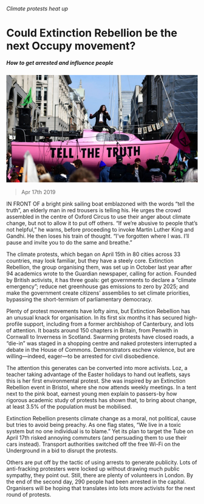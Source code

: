 ###### Climate protests heat up

# Could Extinction Rebellion be the next Occupy movement? 

##### How to get arrested and influence people 

![image](images/20190420_BRP006.jpg) 

> Apr 17th 2019 

IN FRONT OF a bright pink sailing boat emblazoned with the words “tell the truth”, an elderly man in red trousers is telling his. He urges the crowd assembled in the centre of Oxford Circus to use their anger about climate change, but not to allow it to put off others. “If we’re abusive to people that’s not helpful,” he warns, before proceeding to invoke Martin Luther King and Gandhi. He then loses his train of thought. “I’ve forgotten where I was. I’ll pause and invite you to do the same and breathe.” 

The climate protests, which began on April 15th in 80 cities across 33 countries, may look familiar, but they have a steely core. Extinction Rebellion, the group organising them, was set up in October last year after 94 academics wrote to the Guardian newspaper, calling for action. Founded by British activists, it has three goals: get governments to declare a “climate emergency”; reduce net greenhouse gas emissions to zero by 2025; and make the government create citizens’ assemblies to set climate priorities, bypassing the short-termism of parliamentary democracy. 

Plenty of protest movements have lofty aims, but Extinction Rebellion has an unusual knack for organisation. In its first six months it has secured high-profile support, including from a former archbishop of Canterbury, and lots of attention. It boasts around 150 chapters in Britain, from Penwith in Cornwall to Inverness in Scotland. Swarming protests have closed roads, a “die-in” was staged in a shopping centre and naked protesters interrupted a debate in the House of Commons. Demonstrators eschew violence, but are willing—indeed, eager—to be arrested for civil disobedience. 

The attention this generates can be converted into more activists. Loz, a teacher taking advantage of the Easter holidays to hand out leaflets, says this is her first environmental protest. She was inspired by an Extinction Rebellion event in Bristol, where she now attends weekly meetings. In a tent next to the pink boat, earnest young men explain to passers-by how rigorous academic study of protests has shown that, to bring about change, at least 3.5% of the population must be mobilised. 

Extinction Rebellion presents climate change as a moral, not political, cause but tries to avoid being preachy. As one flag states, “We live in a toxic system but no one individual is to blame.” Yet its plan to target the Tube on April 17th risked annoying commuters (and persuading them to use their cars instead). Transport authorities switched off the free Wi-Fi on the Underground in a bid to disrupt the protests. 

Others are put off by the tactic of using arrests to generate publicity. Lots of anti-fracking protesters were locked up without drawing much public sympathy, they point out. Still, there are plenty of volunteers in London. By the end of the second day, 290 people had been arrested in the capital. Organisers will be hoping that translates into lots more activists for the next round of protests. 

